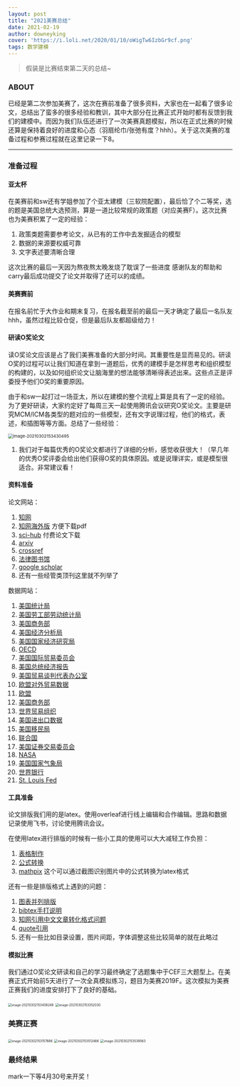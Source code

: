 ```yaml
---
layout: post
title: "2021美赛总结"
date: 2021-02-19
author: downeyking
cover: 'https://i.loli.net/2020/01/10/oWigTw6IzbGr9cf.png'
tags: 数学建模
---
```


> 假装是比赛结束第二天的总结~


### ABOUT

已经是第二次参加美赛了，这次在赛前准备了很多资料，大家也在一起看了很多论文，总结出了蛮多的很多经验和教训，其中大部分在比赛正式开始时都有反馈到我们的建模中。而因为我们队伍还进行了一次美赛真题模拟，所以在正式比赛的时候还算是保持着良好的进度和心态（羽扇纶巾/张弛有度？hhh）。关于这次美赛的准备过程和参赛过程就在这里记录一下8。

------



### 准备过程

#### 亚太杯

在美赛前和sw还有学姐参加了个亚太建模（三软院配置），最后恰了个二等奖，选的题是美国总统大选预测，算是一道比较常规的政策题（对应美赛F）。这次比赛也为美赛积累了一定的经验：

1. 政策类题需要参考论文，从已有的工作中去发掘适合的模型
2. 数据的来源要权威可靠
3. 文字表述要清晰合理

这次比赛的最后一天因为熬夜熬太晚发烧了耽误了一些进度 感谢队友的帮助和carry最后成功提交了论文并取得了还可以的成绩。

#### 美赛赛前

在报名前忙于大作业和期末复习，在报名截至前的最后一天才确定了最后一名队友hhh，虽然过程比较仓促，但是最后队友都超级给力！

#### 研读O奖论文

读O奖论文应该是占了我们美赛准备的大部分时间。其重要性是显而易见的。研读O奖的过程可以让我们知道在拿到一道题后，优秀的建模手是怎样思考和组织模型的构建的，以及如何组织论文让脑海里的想法能够清晰得表述出来。这些点正是评委授予他们O奖的重要原因。

由于和sw一起打过一场亚太，所以在建模的整个流程上算是具有了一定的经验。为了更好研读，大家约定好了每周三天一起使用腾讯会议研究O奖论文。主要是研究MCM/ICM各类型的题对应的一些模型，还有文字说理过程，他们的格式，表述，和插图等等方面。总结了一些经验：

<img src="https://gitee.com/GoPrime/imagecloud/raw/master/img/image-20210302153430495.png" alt="image-20210302153430495" style="zoom:67%;" />

1. 我们对于每篇优秀的O奖论文都进行了详细的分析，感觉收获很大！（早几年的优秀O奖评委会给出他们获得O奖的具体原因。或是说理详实，或是模型很适合。非常建议看！

#### 资料准备

论文网站：

1. [知网](https://www.cnki.net/)
2. [知网海外版](https://oversea.cnki.net/index/) 方便下载pdf
3. [sci-hub](https://www.sci-hub.ren/)  付费论文下载
4. [arxiv](https://arxiv.org/)
5. [crossref](https://search.crossref.org/?q=&from_ui=yes)
6. [法律图书馆](http://www.law-lib.com/)
7. [google scholar](https://scholar.google.com/)
8. 还有一些经管类顶刊这里就不列举了

数据网站：

1. [美国统计局](http://www.census.gov/)
2. [美国劳工部劳动统计局](http://www.bls.gov/)
3. [美国商务部](http://www.stat-usa.gov/)
4. [美国经济分析局](http://www.bea.gov/)
5. [美国国家经济研究局](http://www.nber.org/)
6. [OECD](http://hermia.sourceoecd.org/vl=11336507/cl=72/nw=1/rpsv/factbook/)
7. [美国国际贸易委员会](http://www.usitc.gov/)
8. [美国总统经济报告](http://a257.g.akamaitech.net/7/257/2422/17feb20051700/www.gpoaccess.gov/eop/download.html)
9. [美国贸易谈判代表办公室](http://www.ustr.gov/Document_Library/Reports_Publications/2005/2005_NTE_Report/Section_Index.html)
10. [欧盟对外贸易数据](http://www.eu.int/comm/trade/issues/bilateral/data.htm)
11. [欧盟](http://europa.eu.int/comm/trade/issues/bilateral/countries/usa/index_en.htm)
12. [美国商务部](http://www.doc.gov/)
13. [世界贸易组织](http://www.wto.org/)
14. [美国进出口数据](http://tse.export.gov/ITAHome.aspx?UniqueURL=totktu55uoytvlzhfmzfft45-2005-5-29-21-28-55)
15. [美国移民局](http://www.uscis.gov/portal/site/uscis)
16. [联合国](http://www.un.org/)
17. [美国证券交易委员会](https://www.sec.gov/)
18. [NASA](http://www.nasa.gov/)
19. [美国国家气象局](https://www.weather.gov/)
20. [世界银行](https://data.worldbank.org/)
21. [St. Louis Fed](http://www.stlouisfed.org/)

#### 工具准备

论文排版我们用的是latex。使用overleaf进行线上编辑和合作编辑。思路和数据记录使用飞书，讨论使用腾讯会议。

在使用latex进行排版的时候有一些小工具的使用可以大大减轻工作负担：

1. [表格制作](https://www.tablesgenerator.com/)
2. [公式转换](https://latex.codecogs.com/eqneditor/editor.php)
3. [mathpix](https://mathpix.com/ocr/)  这个可以通过截图识别图片中的公式转换为latex格式

还有一些是排版格式上遇到的问题：

1. [图表并列排版](https://www.latex4technics.com/?note=zzvqcq)
2. [bibtex手打说明](https://blog.csdn.net/kmsj0x00/article/details/85318057)
3. [知网引用中文文章转化格式问题](https://japzi.github.io/enw-to-bib/)
4. [quote引用](https://tex.stackexchange.com/questions/53377/inspirational-quote-at-start-of-chapter)
5. 还有一些比如目录设置，图片间距，字体调整这些比较简单的就在此略过

#### 模拟比赛

我们通过O奖论文研读和自己的学习最终确定了选题集中于CEF三大题型上。在美赛正式开始前5天进行了一次全真模拟练习，题目为美赛2019F。这次模拟为美赛正赛我们的进度安排打下了良好的基础。

<img src="https://gitee.com/GoPrime/imagecloud/raw/master/img/image-20210302153408248.png" alt="image-20210302153408248" style="zoom:50%;" />

<img src="https://gitee.com/GoPrime/imagecloud/raw/master/img/image-20210302153352030.png" alt="image-20210302153352030" style="zoom:50%;" />

### 美赛正赛

<img src="https://gitee.com/GoPrime/imagecloud/raw/master/img/image-20210302153157686.png" alt="image-20210302153157686" style="zoom: 50%;" />

<img src="https://gitee.com/GoPrime/imagecloud/raw/master/img/image-20210302153512466.png" alt="image-20210302153512466" style="zoom:50%;" />

<img src="https://gitee.com/GoPrime/imagecloud/raw/master/img/image-20210302153539563.png" alt="image-20210302153539563" style="zoom:50%;" />

### 最终结果

mark一下等4月30号来开奖！